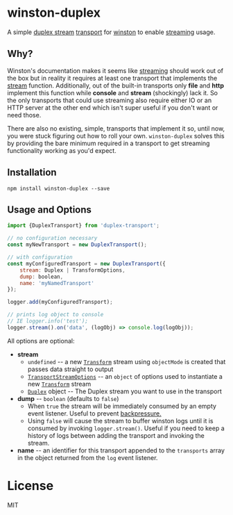 # winston-duplex

A simple [duplex stream](https://nodejs.org/api/stream.html#stream_duplex_and_transform_streams) [transport](https://github.com/winstonjs/winston/blob/master/docs/transports.md) for [winston](https://github.com/winstonjs/winston) to enable [streaming](https://github.com/winstonjs/winston#streaming-logs) usage.

## Why?

Winston's documentation makes it seems like [streaming](https://github.com/winstonjs/winston#streaming-logs) should work out of the box but in reality it requires at least one transport that implements the [stream](https://github.com/winstonjs/winston/blob/master/lib/winston/logger.js#L505) function. Additionally, out of the built-in transports only **file** and **http** implement this function while **console** and **stream** (shockingly) lack it. So the only transports that could use streaming also require either IO or an HTTP server at the other end which isn't super useful if you don't want or need those.

There are also no existing, simple, transports that implement it so, until now, you were stuck figuring out how to roll your own. `winston-duplex` solves this by providing the bare minimum required in a transport to get streaming functionality working as you'd expect.

## Installation

```
npm install winston-duplex --save
```

## Usage and Options

```js
import {DuplexTransport} from 'duplex-transport';

// no configuration necessary
const myNewTransport = new DuplexTransport();

// with configuration
const myConfiguredTransport = new DuplexTransport({
    stream: Duplex | TransformOptions,
    dump: boolean,
    name: 'myNamedTransport'
});

logger.add(myConfiguredTransport);

// prints log object to console
// IE logger.info('test');
logger.stream().on('data', (logObj) => console.log(logObj));
```

All options are optional:

* **stream**
  * `undefined` -- a new [`Transform`](https://nodejs.org/api/stream.html#stream_class_stream_transform) stream using `objectMode` is created that passes data straight to output
  * [`TransportStreamOptions`](https://nodes.duniter.io/typescript/duniter/typedoc/interfaces/_stream_.internal.transformoptions.html) -- an `object` of options used to instantiate a new [`Transform`](https://nodejs.org/api/stream.html#stream_class_stream_transform) stream
  * [`Duplex`](https://nodejs.org/api/stream.html#stream_class_stream_duplex) object -- The Duplex stream you want to use in the transport
* **dump** -- `boolean` (defaults to `false`)
  * When `true` the stream will be immediately consumed by an empty event listener. Useful to prevent [backpressure.](https://nodejs.org/en/docs/guides/backpressuring-in-streams/)
  * Using `false` will cause the stream to buffer winston logs until it is consumed by invoking `logger.stream()`. Useful if you need to keep a history of logs between adding the transport and invoking the stream.
* **name** -- an identifier for this transport appended to the `transports` array in the object returned from the `log` event listener.

# License

MIT
